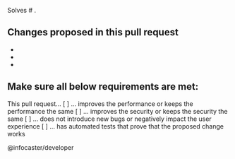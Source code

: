 Solves # .

## Changes proposed in this pull request
- 
- 
- 

## Make sure all below requirements are met:
This pull request...
[ ] ... improves the performance or keeps the performance the same
[ ] ... improves the security or keeps the security the same
[ ] ... does not introduce new bugs or negatively impact the user experience
[ ] ... has automated tests that prove that the proposed change works

@infocaster/developer
